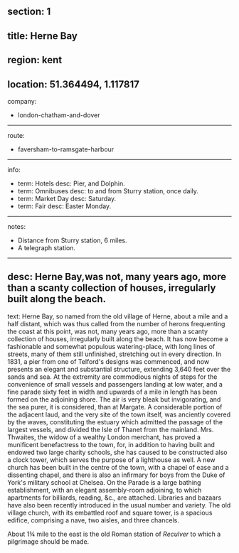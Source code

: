 section: 1
----
title: Herne Bay
----
region: kent
----
location: 51.364494, 1.117817
----
company:
- london-chatham-and-dover
----
route:
- faversham-to-ramsgate-harbour
----
info:
- term: Hotels
  desc: Pier, and Dolphin.
- term: Omnibuses
  desc: to and from Sturry station, once daily.
- term: Market Day
  desc: Saturday.
- term: Fair
  desc: Easter Monday.
----
notes:
- Distance from Sturry station, 6 miles.
- A telegraph station.
----
desc: Herne Bay,was not, many years ago, more than a scanty collection of houses, irregularly built along the beach.
----
text: Herne Bay, so named from the old village of Herne, about a mile and a half distant, which was thus called from the number of herons frequenting the coast at this point, was not, many years ago, more than a scanty collection of houses, irregularly built along the beach. It has now become a fashionable and somewhat populous watering-place, with long lines of streets, many of them still unfinished, stretching out in every direction. In 1831, a pier from one of Telford's designs was commenced, and now presents an elegant and substantial structure, extending 3,640 feet over the sands and sea. At the extremity are commodious nights of steps for the convenience of small vessels and passengers landing at low water, and a fine parade sixty feet in width and upwards of a mile in length has been formed on the adjoining shore. The air is very bleak but invigorating, and the sea purer, it is considered, than at Margate. A considerable portion of the adjacent laud, and the very site of the town itself, was anciently covered by the waves, constituting the estuary which admitted the passage of the largest vessels, and divided the Isle of Thanet from the mainland. Mrs. Thwaites, the widow of a wealthy London merchant, has proved a munificent benefactress to the town, for, in addition to having built and endowed two large charity schools, she has caused to be constructed also a clock tower, which serves the purpose of a lighthouse as well. A new church has been built in the centre of the town, with a chapel of ease and a dissenting chapel, and there is also an infirmary for boys from the Duke of York's military school at Chelsea. On the Parade is a large bathing establishment, with an elegant assembly-room adjoining, to which apartments for billiards, reading, &c., are attached. Libraries and bazaars have also been recently introduced in the usual number and variety. The old village church, with its embattled roof and square tower, is a spacious edifice, comprising a nave, two aisles, and three chancels.

About 1¾ mile to the east is the old Roman station of *Reculver* to which a pilgrimage should be made.
